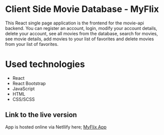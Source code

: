 # Client Side Movie Database - MyFlix

This React single page application is the frontend for the movie-api backend. You can register an account, login, modify your account details, delete your account, see all movies from the database, search for movies, see movie details, add movies to your list of favorites and delete movies from your list of favorites.

# Used technologies

- React
- React Bootstrap
- JavaScript
- HTML
- CSS/SCSS

## Link to the live version

App is hosted online via Netllify here; [MyFlix App](https://jonathlonmyflix.netlify.app/)
